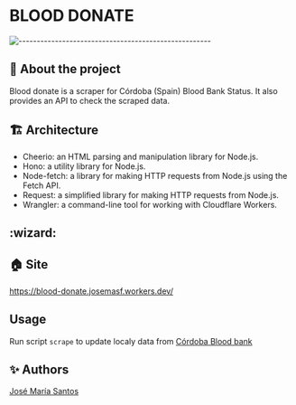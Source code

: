 # BLOOD DONATE

![-----------------------------------------------------](https://raw.githubusercontent.com/andreasbm/readme/master/assets/lines/rainbow.png)

## :pencil: About the project

Blood donate is a scraper for Córdoba (Spain) Blood Bank Status. It also provides an API to check the scraped data.

## :building_construction: Architecture

- Cheerio: an HTML parsing and manipulation library for Node.js.
- Hono: a utility library for Node.js.
- Node-fetch: a library for making HTTP requests from Node.js using the Fetch API.
- Request: a simplified library for making HTTP requests from Node.js.
- Wrangler: a command-line tool for working with Cloudflare Workers.

## :wizard:

## :house: Site

https://blood-donate.josemasf.workers.dev/

## Usage

Run script `scrape` to update localy data from [Córdoba Blood bank](http://www.donantescordoba.org)

## :sparkles: Authors

[José María Santos](https://josemariasantos.com/)

